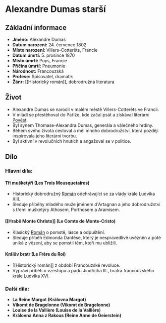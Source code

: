 # Alexandre Dumas starší

## Základní informace

- **Jméno:** Alexandre Dumas
- **Datum narození:** 24. července 1802
- **Místo narození:** Villers-Cotterêts, Francie
- **Datum úmrtí:** 5. prosince 1870
- **Místo úmrtí:** Puys, Francie
- **Příčina úmrtí:** Pneumonie
- **Národnost:** Francouzská
- **Profese:** Spisovatel, dramatik
- **Žánr:** [[Historický román]], dobrodružná literatura

## Život

- Alexandre Dumas se narodil v malém městě Villers-Cotterêts ve Francii.
- V mládí se přestěhoval do Paříže, kde začal psát a získával literární [Pověst](Pověst.md).
- Byl synem Thomase-Alexandra Dumas, generála a válečného hrdiny.
- Během svého života cestoval a měl mnoho dobrodružství, která později inspirovala jeho literární tvorbu.
- Byl aktivní v revolučních hnutích a angažoval se v politice.

## Dílo

### Hlavní díla:

#### **Tři mušketýři (Les Trois Mousquetaires)**

- Historický dobrodružný [Román](Román.md) odehrávající se za vlády krále Ludvíka XIII.
- Sleduje příběhy mladého muže jménem d'Artagnan a jeho dobrodružství s třemi mušketýry Athosem, Porthosem a Aramisem.
  
#### **[[Hrabě Monte Christo]] (Le Comte de Monte-Cristo)**

- Klasický [Román](Román.md) o pomstě, lásce a odpuštění.
- Sleduje příběh Edmonda Dantèse, který je nespravedlivě uvězněn a poté uniká z vězení, aby se pomstil těm, kteří mu ublížili.

#### **Králův bratr (Le Frère du Roi)**

- [[Historický román]] z období Francouzské revoluce.
- Vypráví příběh o vzestupu a pádu Jindřicha III., bratra francouzského krále Ludvíka XVI.

### Další díla:

- **La Reine Margot (Královna Margot)**
- **Vikomt de Bragelonne (Vikomt de Bragelonne)**
- **Louise de la Vallière (Louise de la Vallière)**
- **Královna Anna z Rakous (Reine Anne de Geierstein)**